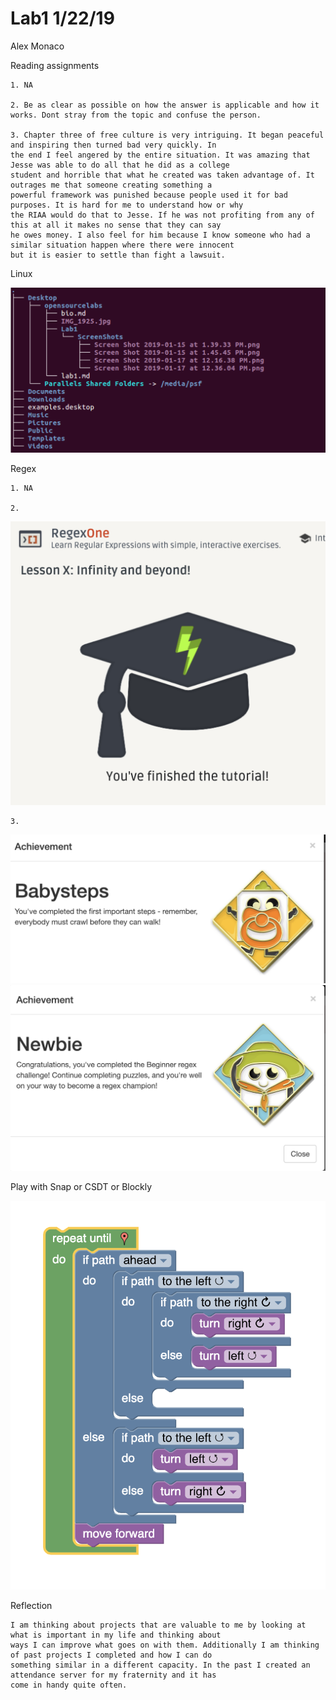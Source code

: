 # Lab1 1/22/19
Alex Monaco

Reading assignments
	
	1. NA

	2. Be as clear as possible on how the answer is applicable and how it works. Dont stray from the topic and confuse the person.

	3. Chapter three of free culture is very intriguing. It began peaceful and inspiring then turned bad very quickly. In
	the end I feel angered by the entire situation. It was amazing that Jesse was able to do all that he did as a college 
	student and horrible that what he created was taken advantage of. It outrages me that someone creating something a 
	powerful framework was punished because people used it for bad purposes. It is hard for me to understand how or why 
	the RIAA would do that to Jesse. If he was not profiting from any of this at all it makes no sense that they can say 
	he owes money. I also feel for him because I know someone who had a similar situation happen where there were innocent 
	but it is easier to settle than fight a lawsuit.

Linux

![alt text](https://github.com/alex-monaco/opensourcelabs/blob/master/Lab1/ScreenShots/tree.png)

      

Regex

	1. NA
	
	2. 
![alt text](https://github.com/alex-monaco/opensourcelabs/blob/master/Lab1/ScreenShots/regex2.png)
	
	3. 
![alt text](https://github.com/alex-monaco/opensourcelabs/blob/master/Lab1/ScreenShots/tutorial.png)
![alt text](https://github.com/alex-monaco/opensourcelabs/blob/master/Lab1/ScreenShots/beginner.png)

Play with Snap or CSDT or Blockly

![alt text](https://github.com/alex-monaco/opensourcelabs/blob/master/Lab1/ScreenShots/blockly.png)

Reflection

	I am thinking about projects that are valuable to me by looking at what is important in my life and thinking about 
	ways I can improve what goes on with them. Additionally I am thinking of past projects I completed and how I can do 
	something similar in a different capacity. In the past I created an attendance server for my fraternity and it has 
	come in handy quite often. 

